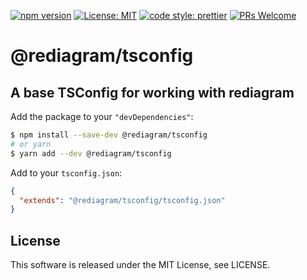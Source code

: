[![npm version](https://badge.fury.io/js/%40rediagram%2Ftsconfig.svg)](https://badge.fury.io/js/%40rediagram%2Ftsconfig)
[![License: MIT](https://img.shields.io/badge/License-MIT-yellow.svg)](https://opensource.org/licenses/MIT)
[![code style: prettier](https://img.shields.io/badge/code_style-prettier-ff69b4.svg)](https://github.com/prettier/prettier)
[![PRs Welcome](https://img.shields.io/badge/PRs-welcome-brightgreen.svg)](http://makeapullrequest.com)

# @rediagram/tsconfig

## A base TSConfig for working with rediagram

Add the package to your `"devDependencies"`:

```sh
$ npm install --save-dev @rediagram/tsconfig
# or yarn
$ yarn add --dev @rediagram/tsconfig
```

Add to your `tsconfig.json`:

```json
{
  "extends": "@rediagram/tsconfig/tsconfig.json"
}
```

## License

This software is released under the MIT License, see LICENSE.
